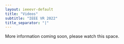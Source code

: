 ```yaml
---
layout: ieeevr-default
title: "Videos"
subtitle: "IEEE VR 2022"
title_separator: "|"
---
```


<div>
    <p>
        More information coming soon, please watch this space.
    </p>
    <!--
    <h1 id="cfp-videos"> Call for Videos</h1>
    <p>
        <strong style="color: black">IEEE VR 2021: the 28th IEEE Conference on Virtual Reality and 3D User Interfaces March 27-April 3, 2021, Virtual</strong>
        <br />
        <a href="http://ieeevr.org/2021/">http://ieeevr.org/2021/</a>
    </p>

    <h2 id="important-dates"> Important Dates </h2>
    <ul>
        <li><b>January 15, 2021:</b> Submission deadline</li>
        <li><b>February 7, 2021:</b> Notification of Acceptance</li>
        <li><b>February 15, 2021:</b> Submission of Final Materials for Accepted Videos</li>
    </ul>

    <h2 id="overview">Overview</h2>
    <p>
        We invite VR researchers and enthusiasts to submit videos showcasing virtual reality research, applications, and other creative work. There are two video submission tracks: Technical Video and Creative VR. Topics include 3D user interfaces, virtual reality, mixed reality, or augmented reality. Accepted video submissions will be featured on the IEEE Virtual Reality Conference <a href="https://www.youtube.com/user/ieeevrconf">YouTube Channel</a>. This year's conference motto is “make virtual reality diverse and accessible”.
    </p>

    <h2 id="creative-vr-track">Creative VR Track</h2>
    <p>
        Submissions to the Creative VR track should be artistic, creative, experimental, narrative, or journalistic in nature and produced in a 360-degree spherical format. Audio-visual immersion and user participation have the potential to heighten a viewer’s sense of presence and level of engagement with a presentation form that is closer to how we actually perceive and engage with the world around us. We are interested in originality and innovation in the design of immersive experiences. Video submissions in this track should be from 3 to 8 minutes in length, and adhere to the additional specifications outlined below. The video should also include a title slide at its beginning detailing the title, authors, and affiliations (similar to a typical presentation title slide). Accepted videos will also have a one page abstract that will be included in the electronic proceedings, and videos will also be prominently displayed during the IEEE Virtual Reality conference.
    </p>

    <h2 id="tecnical-video-track">Technical Video Track</h2>
    <p>
        Submissions to the Technical Video Track should demonstrate preliminary results, consolidated research results, work-in-progress, and research/technical demonstrations. We also invite video demos of creative VR experiences that have been documented and produced as a framed standard video. Technical video submissions should be 2 to 5 minutes in length, and comply with the specification outlined below. The video should also include a title slide at its beginning, detailing the title, authors, and affiliations (similar to a typical presentation title slide). Videos submitted in this category should be able to stand on their own, adequately present their topic and be narrated in English. Accepted videos will also have a one page abstract that will be included in the electronic proceedings, and videos will also be prominently displayed during the IEEE Virtual Reality conference.
    </p>
    <h4>Special announcement to authors with videos related to their paper/poster submissions:</h4>
    <p>
        Please be advised that, although you may have uploaded your video content along with your submission through the process outlined through PCS, <u>for any video content to be considered for either of these tracks, it must be submitted again separately through the process outlined within this call</u>.
    </p>

    <h2 id="video-submission-specification">Video Submission Specifications</h2>
    <p>
        When preparing the video, please make it as professional as possible. Producing a video already requires a significant amount of effort, and spending just a little more effort to raise the quality can make a big difference. Submitted videos should follow the following guidelines:
    </p>

    <h4>Technical Video Track</h4>
    <ul>
        <li>Length: 2 to 5 minutes.</li>
        <li>Standard framed HD video format.</li>
        <li><u>Your video will need to be submitted via a YouTube URL link.</u></li>
        <li>Titles and credits should not be displayed for more than ten seconds: the content is the most important!</li>
        <li>Please follow the YouTube recommended encoding settings (for frame rate and bitrate): <a href="https://support.google.com/youtube/answer/1722171">https://support.google.com/youtube/answer/1722171</a></li>
        <li>Encode your video using square pixels for the pixel aspect ratio and disable interlacing.</li>
        <li>We strongly recommend a 16:9 aspect ratio and resolution of at least 1280x720. High frame rate and resolutions are possible within the YouTube recommendations.</li>
    </ul>

    <h4>Creative VR Track</h4>
    <ul>
        <li>Length: 3 to 8 minutes.</li>
        <li>Production might be live-action, CGI omni-directional rendering, visual FX compositing, etc.</li>
        <li>Titles and credits should not be displayed for more than ten seconds: the content is the most important!</li>
        <li>Spherical/equirectangular 360 degree format in monoscopic or stereoscopic 3D (top-bottom layout with left on top).</li>
        <li><u>Your video will need to be submitted via a YouTube link.</u></li>
        <li>Use the YouTube 360 degree Video Metadata App to ensure that your video is recognized as an interactive 360 degree video: <a href="https://support.google.com/youtube/answer/6178631">https://support.google.com/youtube/answer/6178631</a></li>
        <li>Aspect ratio is 2:1 for mono or 1:1 for stereoscopic 3D (top-bottom). The recommended horizontal resolution is 4k. YouTube recommends a 16:9 aspect ratio, but the correct 2:1 aspect ratio for spherical projection seems to work as well and is preferred.</li>
        <li>Please follow the YouTube recommended encoding settings (for frame rate and bitrate): <a href="https://support.google.com/youtube/answer/1722171">https://support.google.com/youtube/answer/1722171</a></li>
        <li>Spatial audio is possible within the YouTube specification (1st order ambisonic): <a href="https://support.google.com/youtube/answer/6395969">https://support.google.com/youtube/answer/6395969</a></li>
    </ul>

    <h2 id="general-submission-guidelines">General Submission Guidelines</h2>
    <p>
        Videos must be submitted through a special video slot available at the online submission site - https://new.precisionconference.com/submissions.
    </p>
    <p>
        Each submission must contain:
    </p>
    <ul>
        <li>A YouTube link of their video.</li>
        <li>A working link to a downloadable one-page PDF abstract (outlined below).</li>
    </ul>
    <p>
        Each 1 page PDF abstract should include:
    </p>
    <ul>
        <li>A title.</li>
        <li>A 200-word abstract providing a description, summary, or logline for the submission.</li>
        <li>Contact information with author names, affiliations, and an email address for the lead author.</li>
        <li>A high-resolution (300 dpi) representative still image in the PDF document.</li>
        <li>Follows all formatting guidelines set by the IEEE Computer Society, as these descriptions will be included in the electronic proceedings.</li>
        <li>References (if applicable).</li>
        <li>Acknowledgments (if applicable).</li>
    </ul>
    
    <h2 id="contact">Contacts</h2>
    <p>
        For more information or details on video submission, please contact the Video Chairs (videos2021 [at] ieeevr.org):
    </p>

    <ul>
        <li>Miguel Dias – ISTAR-Iscte, Lisboa</li>
        <li>Paulo Dias ‒ University of Aveiro</li>
        <li>João Moreira ‒ INESC-ID, Lisboa</li>
    </ul>
    videos2021 [at] ieeevr.org
    -->
</div>
